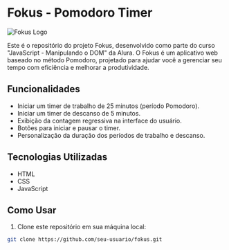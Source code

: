 # Fokus - Pomodoro Timer

![Fokus Logo](logo.png)

Este é o repositório do projeto Fokus, desenvolvido como parte do curso "JavaScript - Manipulando o DOM" da Alura. O Fokus é um aplicativo web baseado no método Pomodoro, projetado para ajudar você a gerenciar seu tempo com eficiência e melhorar a produtividade.

## Funcionalidades

- Iniciar um timer de trabalho de 25 minutos (período Pomodoro).
- Iniciar um timer de descanso de 5 minutos.
- Exibição da contagem regressiva na interface do usuário.
- Botões para iniciar e pausar o timer.
- Personalização da duração dos períodos de trabalho e descanso.

## Tecnologias Utilizadas

- HTML
- CSS
- JavaScript

## Como Usar

1. Clone este repositório em sua máquina local:

```bash
git clone https://github.com/seu-usuario/fokus.git
